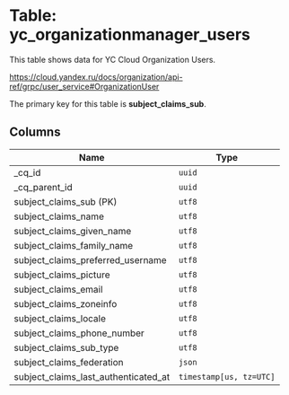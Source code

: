 # Table: yc_organizationmanager_users

This table shows data for YC Cloud Organization Users.

https://cloud.yandex.ru/docs/organization/api-ref/grpc/user_service#OrganizationUser

The primary key for this table is **subject_claims_sub**.

## Columns

| Name          | Type          |
| ------------- | ------------- |
|_cq_id|`uuid`|
|_cq_parent_id|`uuid`|
|subject_claims_sub (PK)|`utf8`|
|subject_claims_name|`utf8`|
|subject_claims_given_name|`utf8`|
|subject_claims_family_name|`utf8`|
|subject_claims_preferred_username|`utf8`|
|subject_claims_picture|`utf8`|
|subject_claims_email|`utf8`|
|subject_claims_zoneinfo|`utf8`|
|subject_claims_locale|`utf8`|
|subject_claims_phone_number|`utf8`|
|subject_claims_sub_type|`utf8`|
|subject_claims_federation|`json`|
|subject_claims_last_authenticated_at|`timestamp[us, tz=UTC]`|
